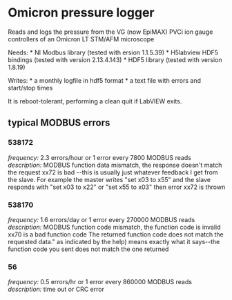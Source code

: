 # Omicron pressure logger

Reads and logs the pressure from the VG (now EpiMAX) PVCi ion gauge controllers of an Omicron LT STM/AFM microscope

Needs:
    * NI Modbus library (tested with ersion 1.1.5.39)
    * H5labview HDF5 bindings (tested with version 2.13.4.143)
	* HDF5 library (tested with version 1.8.19)

Writes:
    * a monthly logfile in hdf5 format
    * a text file with errors and start/stop times

It is reboot-tolerant, performing a clean quit if LabVIEW exits.

## typical MODBUS errors

### 538172
*frequency:* 2.3 errors/hour or 1 error every 7800 MODBUS reads
*description:* MODBUS function data mismatch, the response doesn't match the request
xx72 is bad <whatever I decided was worth checking>--this is usually just whatever feedback I get from the slave. For example the master writes "set x03 to x55" and the slave responds with "set x03 to x22" or "set x55 to x03" then error xx72 is thrown

### 538170
*frequency:* 1.6 errors/day or 1 error every 270000 MODBUS reads
*description:* MODBUS function code mismatch, the function code is invalid
xx70 is a bad function code
The returned function code does not match the requested data." as indicated by the help) means exactly what it says--the function code you sent does not match the one returned

### 56
*frequency:* 0.5 errors/hr or 1 error every 860000 MODBUS reads
*description:* time out or CRC error